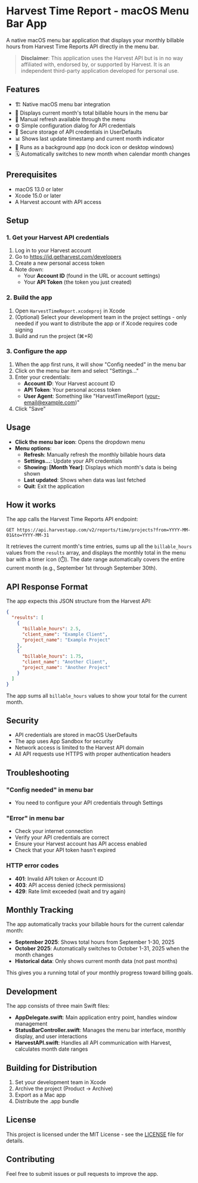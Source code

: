 # Harvest Time Report - macOS Menu Bar App

A native macOS menu bar application that displays your monthly billable hours from Harvest Time Reports API directly in the menu bar.

> **Disclaimer**: This application uses the Harvest API but is in no way affiliated with, endorsed by, or supported by Harvest. It is an independent third-party application developed for personal use.

## Features

- 🏗️ Native macOS menu bar integration
- 📅 Displays current month's total billable hours in the menu bar
- 🔄 Manual refresh available through the menu
- ⚙️ Simple configuration dialog for API credentials
- 🔐 Secure storage of API credentials in UserDefaults
- 📊 Shows last update timestamp and current month indicator
- 🚫 Runs as a background app (no dock icon or desktop windows)
- 🗓️ Automatically switches to new month when calendar month changes

## Prerequisites

- macOS 13.0 or later
- Xcode 15.0 or later
- A Harvest account with API access

## Setup

### 1. Get your Harvest API credentials

1. Log in to your Harvest account
2. Go to https://id.getharvest.com/developers
3. Create a new personal access token
4. Note down:
   - Your **Account ID** (found in the URL or account settings)
   - Your **API Token** (the token you just created)

### 2. Build the app

1. Open `HarvestTimeReport.xcodeproj` in Xcode
2. (Optional) Select your development team in the project settings - only needed if you want to distribute the app or if Xcode requires code signing
3. Build and run the project (⌘+R)

### 3. Configure the app

1. When the app first runs, it will show "Config needed" in the menu bar
2. Click on the menu bar item and select "Settings..."
3. Enter your credentials:
   - **Account ID**: Your Harvest account ID
   - **API Token**: Your personal access token
   - **User Agent**: Something like "HarvestTimeReport (your-email@example.com)"
4. Click "Save"

## Usage

- **Click the menu bar icon**: Opens the dropdown menu
- **Menu options**:
  - **Refresh**: Manually refresh the monthly billable hours data
  - **Settings...**: Update your API credentials
  - **Showing: [Month Year]**: Displays which month's data is being shown
  - **Last updated**: Shows when data was last fetched
  - **Quit**: Exit the application

## How it works

The app calls the Harvest Time Reports API endpoint:
```
GET https://api.harvestapp.com/v2/reports/time/projects?from=YYYY-MM-01&to=YYYY-MM-31
```

It retrieves the current month's time entries, sums up all the `billable_hours` values from the `results` array, and displays the monthly total in the menu bar with a timer icon (⏱️). The date range automatically covers the entire current month (e.g., September 1st through September 30th).

## API Response Format

The app expects this JSON structure from the Harvest API:

```json
{
  "results": [
    {
      "billable_hours": 2.5,
      "client_name": "Example Client",
      "project_name": "Example Project"
    },
    {
      "billable_hours": 1.75,
      "client_name": "Another Client", 
      "project_name": "Another Project"
    }
  ]
}
```

The app sums all `billable_hours` values to show your total for the current month.

## Security

- API credentials are stored in macOS UserDefaults
- The app uses App Sandbox for security
- Network access is limited to the Harvest API domain
- All API requests use HTTPS with proper authentication headers

## Troubleshooting

### "Config needed" in menu bar
- You need to configure your API credentials through Settings

### "Error" in menu bar
- Check your internet connection
- Verify your API credentials are correct
- Ensure your Harvest account has API access enabled
- Check that your API token hasn't expired

### HTTP error codes
- **401**: Invalid API token or Account ID
- **403**: API access denied (check permissions)
- **429**: Rate limit exceeded (wait and try again)

## Monthly Tracking

The app automatically tracks your billable hours for the current calendar month:

- **September 2025**: Shows total hours from September 1-30, 2025
- **October 2025**: Automatically switches to October 1-31, 2025 when the month changes
- **Historical data**: Only shows current month data (not past months)

This gives you a running total of your monthly progress toward billing goals.

## Development

The app consists of three main Swift files:

- **AppDelegate.swift**: Main application entry point, handles window management
- **StatusBarController.swift**: Manages the menu bar interface, monthly display, and user interactions
- **HarvestAPI.swift**: Handles all API communication with Harvest, calculates month date ranges

## Building for Distribution

1. Set your development team in Xcode
2. Archive the project (Product → Archive)
3. Export as a Mac app
4. Distribute the .app bundle

## License

This project is licensed under the MIT License - see the [LICENSE](LICENSE) file for details.

## Contributing

Feel free to submit issues or pull requests to improve the app.

